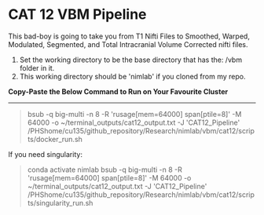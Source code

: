 # CAT 12 VBM Pipeline

This bad-boy is going to take you from T1 Nifti Files to Smoothed, Warped, Modulated, Segmented, and Total Intracranial Volume Corrected nifti files. 

1) Set the working directory to be the base directory that has the: /vbm folder in it.
2) This working directory should be 'nimlab' if you cloned from my repo.

**Copy-Paste the Below Command to Run on Your Favourite Cluster**
___
> bsub -q big-multi -n 8 -R 'rusage[mem=64000] span[ptile=8]' -M 64000 -o ~/terminal_outputs/cat12_output.txt -J 'CAT12_Pipeline' /PHShome/cu135/github_repository/Research/nimlab/vbm/cat12/scripts/docker_run.sh


If you need singularity:
> conda activate nimlab
> bsub -q big-multi -n 8 -R 'rusage[mem=64000] span[ptile=8]' -M 64000 -o ~/terminal_outputs/cat12_output.txt -J 'CAT12_Pipeline' /PHShome/cu135/github_repository/Research/nimlab/vbm/cat12/scripts/singularity_run.sh
